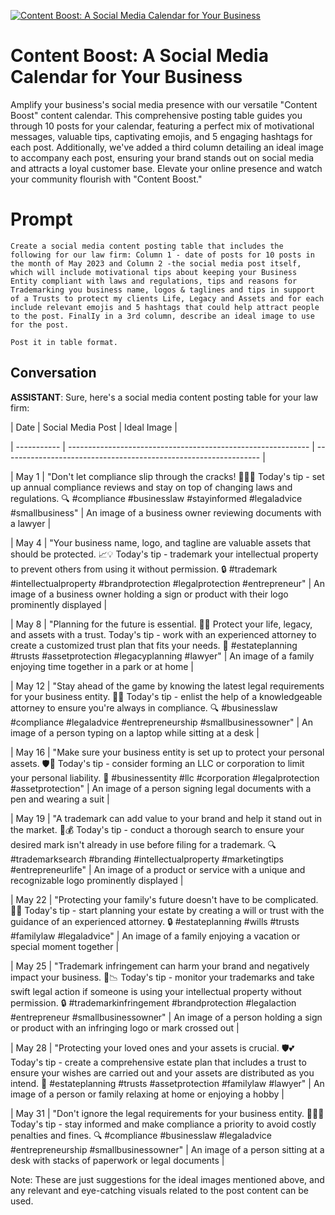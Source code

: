 
[![Content Boost: A Social Media Calendar for Your Business](https://flow-prompt-covers.s3.us-west-1.amazonaws.com/icon/abstract/abs_1.png)]()
# Content Boost: A Social Media Calendar for Your Business 
Amplify your business's social media presence with our versatile "Content Boost" content calendar. This comprehensive posting table guides you through 10 posts for your calendar, featuring a perfect mix of motivational messages, valuable tips, captivating emojis, and 5 engaging hashtags for each post. Additionally, we've added a third column detailing an ideal image to accompany each post, ensuring your brand stands out on social media and attracts a loyal customer base. Elevate your online presence and watch your community flourish with "Content Boost."

# Prompt

```
Create a social media content posting table that includes the following for our law firm: Column 1 - date of posts for 10 posts in the month of May 2023 and Column 2 -the social media post itself, which will include motivational tips about keeping your Business Entity compliant with laws and regulations, tips and reasons for Trademarking you business name, logos & taglines and tips in support of a Trusts to protect my clients Life, Legacy and Assets and for each include relevant emojis and 5 hashtags that could help attract people to the post. FinalIy in a 3rd column, describe an ideal image to use for the post.

Post it in table format.
```

## Conversation

**ASSISTANT**: Sure, here's a social media content posting table for your law firm:



| Date        | Social Media Post                                            | Ideal Image                                                      |

| ----------- | ------------------------------------------------------------ | ---------------------------------------------------------------- |

| May 1       | "Don't let compliance slip through the cracks! 🚫🕵️‍♂️ Today's tip - set up annual compliance reviews and stay on top of changing laws and regulations. 🔍 #compliance #businesslaw #stayinformed #legaladvice #smallbusiness" | An image of a business owner reviewing documents with a lawyer     |

| May 4       | "Your business name, logo, and tagline are valuable assets that should be protected. 📈💡 Today's tip - trademark your intellectual property to prevent others from using it without permission. 🔒 #trademark #intellectualproperty #brandprotection #legalprotection #entrepreneur" | An image of a business owner holding a sign or product with their logo prominently displayed |

| May 8       | "Planning for the future is essential. 💭🌟 Protect your life, legacy, and assets with a trust. Today's tip - work with an experienced attorney to create a customized trust plan that fits your needs. 💼 #estateplanning #trusts #assetprotection #legacyplanning #lawyer" | An image of a family enjoying time together in a park or at home |

| May 12      | "Stay ahead of the game by knowing the latest legal requirements for your business entity. 🏢📝 Today's tip - enlist the help of a knowledgeable attorney to ensure you're always in compliance. 🔍 #businesslaw #compliance #legaladvice #entrepreneurship #smallbusinessowner" | An image of a person typing on a laptop while sitting at a desk |

| May 16      | "Make sure your business entity is set up to protect your personal assets. 🛡️🏦 Today's tip - consider forming an LLC or corporation to limit your personal liability. 💼 #businessentity #llc #corporation #legalprotection #assetprotection" | An image of a person signing legal documents with a pen and wearing a suit |

| May 19      | "A trademark can add value to your brand and help it stand out in the market. 🚀💰 Today's tip - conduct a thorough search to ensure your desired mark isn't already in use before filing for a trademark. 🔍 #trademarksearch #branding #intellectualproperty #marketingtips #entrepreneurlife" | An image of a product or service with a unique and recognizable logo prominently displayed |

| May 22      | "Protecting your family's future doesn't have to be complicated. 🌟💼 Today's tip - start planning your estate by creating a will or trust with the guidance of an experienced attorney. 🔒 #estateplanning #wills #trusts #familylaw #legaladvice" | An image of a family enjoying a vacation or special moment together |

| May 25      | "Trademark infringement can harm your brand and negatively impact your business. 🚫📉 Today's tip - monitor your trademarks and take swift legal action if someone is using your intellectual property without permission. 🔒 #trademarkinfringement #brandprotection #legalaction #entrepreneur #smallbusinessowner" | An image of a person holding a sign or product with an infringing logo or mark crossed out |

| May 28      | "Protecting your loved ones and your assets is crucial. 🛡️💕 Today's tip - create a comprehensive estate plan that includes a trust to ensure your wishes are carried out and your assets are distributed as you intend. 💼 #estateplanning #trusts #assetprotection #familylaw #lawyer" | An image of a person or family relaxing at home or enjoying a hobby |

| May 31      | "Don't ignore the legal requirements for your business entity. 🚫🕵️‍♂️ Today's tip - stay informed and make compliance a priority to avoid costly penalties and fines. 🔍 #compliance #businesslaw #legaladvice #entrepreneurship #smallbusinessowner" | An image of a person sitting at a desk with stacks of paperwork or legal documents |



Note: These are just suggestions for the ideal images mentioned above, and any relevant and eye-catching visuals related to the post content can be used.


